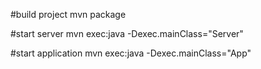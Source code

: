#build project
mvn package

#start server
mvn exec:java -Dexec.mainClass="Server"

#start application
mvn exec:java -Dexec.mainClass="App"